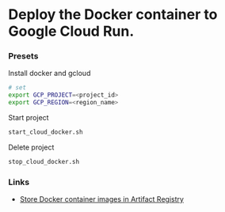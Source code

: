 # Deploy the Docker container to Google Cloud Run.

### Presets

Install docker and gcloud


```bash
# set
export GCP_PROJECT=<project_id>
export GCP_REGION=<region_name>
```
Start project

```bash
start_cloud_docker.sh
```

Delete project

```bash
stop_cloud_docker.sh
```

### Links

- [Store Docker container images in Artifact Registry](https://cloud.google.com/artifact-registry/docs/docker/store-docker-container-images?_gl=1*1iyylbr*_ga*ODQxODUzNzk0LjE3MjUzNTQ0ODQ.*_ga_WH2QY8WWF5*MTc0MjkyNDgxNy4zMzguMS4xNzQyOTI4NzQ2LjU1LjAuMA..#gcloud) 
